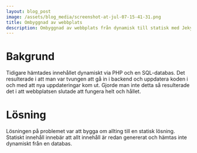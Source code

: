 ```yaml
---
layout: blog_post
image: /assets/blog_media/screenshot-at-jul-07-15-41-31.png
title: Ombyggnad av webbplats
description: Ombyggnad av webbplats från dynamisk till statisk med Jekyll.
---
```

# Bakgrund

Tidigare hämtades innehållet dynamiskt via PHP och en SQL-databas. Det resulterade i att man var tvungen att gå in i backend och uppdatera koden i och med att nya uppdateringar kom ut. Gjorde man inte detta så resulterade det i att webbplatsen slutade att fungera helt och hållet.

# Lösning

Lösningen på problemet var att bygga om allting till en statisk lösning. Statiskt innehåll innebär att allt innehåll är redan genererat och hämtas inte dynamiskt från en databas.
